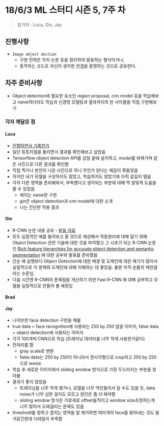 # 18/6/3 ML 스터디 시즌 5, 7주 차

> 참가자 : Luca, Gin, Jay

## 진행사항

* `Image object dection`
  * 구현 전략은 각자 논문 등을 정리하여 발표하는 형식이거나,
  * 동작하는 코드로 자신이 생각한 컨셉을 증명하는 것으로 공유한다.

## 차주 준비사항

* Object detection에 필요한 요소인 region proposal, cnn model 등을 학습해보고 naive하더라도 학습과 신경망 모델링과 결과까지의 한 사이클을 직접 구현해보기

### 각자 깨달은 점

#### Luca
* [진행하면서 기록한거](http://simp.ly/publish/DNzNf8)
* 일단 튜토리얼을 돌리면서 결과를 확인해보고 싶었음
* Tensorflow object detection API를 삽질 끝에 설치하고, model를 바꿔가며 같은 사진으로 다른 결과를 확인함
* 직접 찍거나 본인이 나온 사진으로 하니 무언가 된다는 체감이 확들었음
* 하지만 내가 모델을 구성하지도 않았고, 학습하지도 않았기에 아직 갈길이 멀음
* 각자 다른 영역을 준비해와서, 부족했다고 생각되는 부분에 대해 딱 알맞게 도움을 줄 수 있었음
  * 제이는 naive한 구현
  * gin은 object detection과 cnn model에 대한 소개
  * 나는 간단한 적용 결과


#### Gin

* R-CNN 논문 내용 공유 - [발표 자료](https://docs.google.com/presentation/d/1Ej1-4OcJ3Yz1G4noSwuKDRD_rBpFtqZ5f9DJFegmupw/edit?usp=sharing)
* 모두 실질적인 예를 돌려보고 올 것으로 예상해서 작동원리에 대해 알기 위해 Object Detection 관련 기술에 대한 것을 파악했고 그 시초가 되는 R-CNN 논문인 [Rich feature hierarchies for accurate object detection and semantic segmentation](https://arxiv.org/pdf/1311.2524.pdf) 에 대한 공부와 발표를 준비했음
* 단순 예 실행보다 Object Detection에 대한 배경 및 도메인에 대한 얘기가 많아서 실질적으로 이 문제와 도메인에 대해 이해하는 데 좋았음. 물론 아직 손톱의 때만큼 아는 수준임.
* 다음 시간엔 R-CNN의 문제점을 개선하기 위한 Fast R-CNN 에 대해 공부하고 모델을 실질적으로 만들어 볼 예정임


#### Brad

#### Jay
* 나이브한 face detection 구현을 해봄
* true data = face recognition에 사용되는 250 by 250 얼굴 이미지, false data = object detection에 사용되는 이미지
* 각각 100개씩 CNN으로 학습 (트레이닝 데이터를 너무 적게 사용한거같다)
* 전처리를 함
  * gray scale로 변환
  * false data는 250 by 250이 아니라서 정사각형으로 crop하고 250 by 250으로 resize
* 학습 후 새로운 이미지에서 sliding window 방식으로 가장 두드러지는 부분을 찾아봄
* 결과가 좋지 않았음
  * 트레이닝을 너무 적게 했거나, 모델을 너무 막만들어서 일 수도 있을 듯, data noise가 너무 심한 걸지도 모르고 원인은 좀 더 봐야함
  * sliding window 방식은 가로세로 offset움직이고 window size조정하는게 너무 많아서 오래걸리는 문제도 있음
* threshold를 정하고 겹치는 영역을 잘 제거하면 여러개의 face를 찾아내는 것도 될거같긴한데 디테일이 부족함
